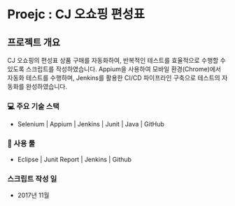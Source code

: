 # Proejc : CJ 오쇼핑 편성표
## 프로젝트 개요
CJ 오쇼핑의 편성표 상품 구매를 자동화하여, 반복적인 테스트를 효율적으로 수행할 수 있도록 스크립트를 작성하였습니다. Appium을 사용하여 모바일 환경(Chrome)에서 자동화 테스트를 수행하며, Jenkins를 활용한 CI/CD 파이프라인 구축으로 테스트의 자동화를 완성하였습니다.
### 💻 주요 기술 스택
- Selenium | Appium | Jenkins | Junit | Java | GitHub
### 🔧 사용 툴 
- Eclipse | Junit Report | Jenkins | Github
### 스크립트 작성 일
- 2017년 11월


